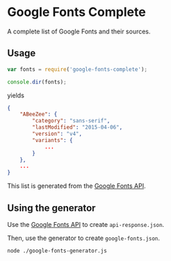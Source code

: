 # Google Fonts Complete

A complete list of Google Fonts and their sources.

## Usage

``` js
var fonts = require('google-fonts-complete');

console.dir(fonts);
```

yields

``` json
{
    "ABeeZee": {
        "category": "sans-serif",
        "lastModified": "2015-04-06",
        "version": "v4",
        "variants": {
            ...
        }
    },
    ...
}
```

This list is generated from the [Google Fonts API].

## Using the generator

Use the [Google Fonts API] to create `api-response.json`.

Then, use the generator to create `google-fonts.json`.

```sh
node ./google-fonts-generator.js
```

[Google Fonts API]: https://developers.google.com/fonts/
